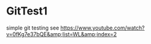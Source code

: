 # GitTest1
simple git testing see https://www.youtube.com/watch?v=0fKg7e37bQE&amp;list=WL&amp;index=2
